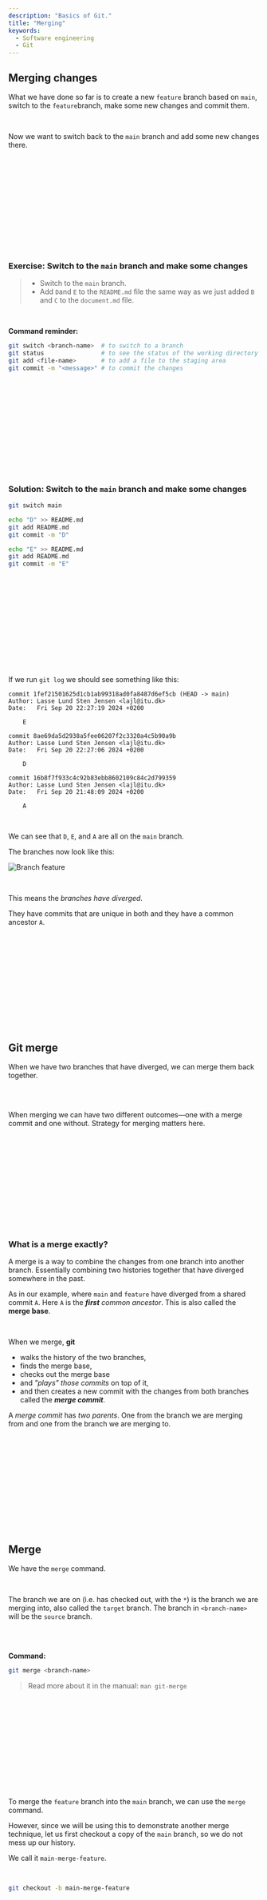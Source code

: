 ```yaml
---
description: "Basics of Git."
title: "Merging"
keywords:
  - Software engineering
  - Git
---
```


## Merging changes

What we have done so far is to create a new `feature` branch based on `main`, switch to the `feature`branch, make some new changes and commit them.

</br>

Now we want to switch back to the `main` branch and add some new changes there.

</br>
</br>
</br>
</br>
</br>
</br>
</br>
</br>
</br>
</br>
</br>

### Exercise: Switch to the `main` branch and make some changes

> * Switch to the `main` branch.
> * Add `D`and `E` to the `README.md` file the same way as we just added `B` and `C` to the `document.md` file.

</br>

**Command reminder:**

```bash
git switch <branch-name>  # to switch to a branch
git status                # to see the status of the working directory
git add <file-name>       # to add a file to the staging area
git commit -m "<message>" # to commit the changes
```

</br>
</br>
</br>
</br>
</br>
</br>
</br>
</br>
</br>
</br>
</br>

### Solution: Switch to the `main` branch and make some changes

```bash
git switch main

echo "D" >> README.md
git add README.md
git commit -m "D"

echo "E" >> README.md
git add README.md
git commit -m "E"
```

</br>
</br>
</br>
</br>
</br>
</br>
</br>
</br>
</br>
</br>
</br>

If we run `git log` we should see something like this:

```plaintext
commit 1fef21501625d1cb1ab99318ad0fa8487d6ef5cb (HEAD -> main)
Author: Lasse Lund Sten Jensen <lajl@itu.dk>
Date:   Fri Sep 20 22:27:19 2024 +0200

    E

commit 8ae69da5d2938a5fee06207f2c3320a4c5b90a9b
Author: Lasse Lund Sten Jensen <lajl@itu.dk>
Date:   Fri Sep 20 22:27:06 2024 +0200

    D

commit 16b8f7f933c4c92b83ebb8602109c84c2d799359
Author: Lasse Lund Sten Jensen <lajl@itu.dk>
Date:   Fri Sep 20 21:48:09 2024 +0200

    A
```

</br>

We can see that `D`, `E`, and `A` are all on the `main` branch.

The branches now look like this:

![Branch feature](../../images/lessons/git/branch-a-b-c-d-e.svg)

</br>

This means the _branches have diverged_.

They have commits that are unique in both and they have a common ancestor `A`.

</br>
</br>
</br>
</br>
</br>
</br>
</br>
</br>
</br>
</br>
</br>

## Git merge

When we have two branches that have diverged, we can merge them back together.

</br>
</br>

When merging we can have two different outcomes—one with a merge commit and one without. Strategy for merging matters here.

</br>
</br>
</br>
</br>
</br>
</br>
</br>
</br>
</br>
</br>
</br>

### What is a merge exactly?

A merge is a way to combine the changes from one branch into another branch. Essentially combining two histories together that have diverged somewhere in the past.

As in our example, where `main` and `feature` have diverged from a shared commit `A`. Here `A` is the ***first** common ancestor*. This is also called the **merge base**.

</br>

When we merge, **git** 
- walks the history of the two branches,
- finds the merge base, 
- checks out the merge base
- and *"plays" those commits* on top of it,
- and then creates a new commit with the changes from both branches called the ***merge commit***.

A *merge commit* has *two parents*. One from the branch we are merging from and one from the branch we are merging to.

</br>
</br>
</br>
</br>
</br>
</br>
</br>
</br>
</br>
</br>
</br>

## Merge

We have the `merge` command.

</br>

The branch we are on (i.e. has checked out, with the `*`) is the branch we are merging into, also called the `target` branch. The branch in `<branch-name>` will be the `source` branch.

</br>
</br>

**Command:**

```bash
git merge <branch-name>
```

> Read more about it in the manual: `man git-merge`

</br>
</br>
</br>
</br>
</br>
</br>
</br>
</br>
</br>
</br>
</br>

To merge the `feature` branch into the `main` branch, we can use the `merge` command.

However, since we will be using this to demonstrate another merge technique, let us first checkout a copy of the `main` branch, so we do not mess up our history.

We call it `main-merge-feature`.

</br>

```bash
git checkout -b main-merge-feature
```

</br>
</br>
</br>
</br>
</br>
</br>
</br>
</br>
</br>
</br>
</br>

### Exercise: Merge the `feature` branch into the `main-merge-feature` branch using the `merge` command

> * Switch to the `main-merge-feature` branch, if you are not already on it.
> * Merge the `feature` branch into the `main-merge-feature` branch.
> * Check the log to see the result.
> * (Extra) Use the `--parents` flag to see the parents of the merge commit.

**Command reminder:**

```bash
git switch <branch-name>  # to switch to a branch
git merge <branch-name>   # to merge a branch into the current branch
git log                   # to see the logs
```

</br>
</br>
</br>
</br>
</br>
</br>
</br>
</br>
</br>
</br>
</br>

### Solution: Merge the `feature` branch into the `main-merge-feature` branch using the `merge` command

```bash
git switch main-merge-feature # switch to the target branch
git merge feature             # merge source branch into the target branch
```

</br>

We will be presented with this message.

**Output:**

```plaintext
Merge branch 'feature' into main-merge-feature
# Please enter a commit message to explain why this merge is necessary,
# especially if it merges an updated upstream into a topic branch.
#
# Lines starting with '#' will be ignored, and an empty message aborts
# the commit.
```

This is the default message when merging. We can just save and close the editor by typing `:wq` and pressing `Enter`.

> **Note:** `:wq` is the command (:) to **write** (w) and **quit** (q) in *vim*—usually the default editor in *git*.

</br>

We should see something like this.

**Output:**

```plaintext
Merge made by the 'ort' strategy.
 document.md | 2 ++
 1 file changed, 2 insertions(+)
 create mode 100644 document.md
```

</br>

Next, we can check the log to see the result.

```bash
git log --oneline --graph --all
```

**Output:**

```plaintext
*   8d3108b (HEAD -> main-merge-feature) Merge branch 'feature' into main-merge-feature
|\
| * 312c2e9 (feature) C
| * a582ce0 B
* | 1fef215 (main) E
* | 8ae69da D
|/
* 16b8f7f A
```

</br>

We can see that the `main-merge-feature` branch now has the commits from both `main` and `feature`. The branches have been merged together.

</br>

### Extra: Using the `--parents` flag

Taking a look at the log with the `--parents` flag, we can see the parents of all the commits.

```bash
git log --oneline --graph --all --parents
```

**Output:**

```plaintext
*   8d3108b 1fef215 312c2e9 (HEAD -> main-merge-feature) Merge branch 'feature' into main-merge-feature
|\
| * 312c2e9 a582ce0 (feature) C
| * a582ce0 16b8f7f B
* | 1fef215 8ae69da (main) E
* | 8ae69da 16b8f7f D
|/
* 16b8f7f A
```

</br>
</br>
</br>
</br>
</br>
</br>
</br>
</br>
</br>
</br>
</br>

## Fast forward merges

When we have a branch that has diverged from another branch, but the branch we are merging into has not changed since the divergence, we can do a **fast forward merge**.

</br>
</br>
</br>
</br>
</br>
</br>
</br>
</br>
</br>
</br>
</br>

### Exercise: Merging a branch into another branch using a fast forward merge

> * Switch to the `main` branch.
> * Create a new branch `feature-two` and switch to it.
> * Create a new document `document-two.md`.
> * Add values `X` and `Y` to the `document-two.md`.
> * Add two commits with messages `X` and `Y`.
> * Merge the `feature-two` branch into the `main` branch.

</br>

The branch structure should look like this.

![Branch feature-two](../../images/lessons/git/branch-x-y.svg)

</br>
</br>
</br>
</br>
</br>
</br>
</br>
</br>
</br>
</br>
</br>

### Solution: Merging a branch into another branch using a fast forward merge

```bash
git switch main             # switch to the main branch
git checkout -b feature-two # create and switch to the feature-two branch

# add X change
echo "X" >> document-two.md
git add document-two.md
git commit -m "X"

# add Y change
echo "Y" >> document-two.md
git add document-two.md
git commit -m "Y"

git switch main             # switch back to the main branch
git merge feature-two       # merge the feature-two branch into the main branch
```

**Output:**

```plaintext
Updating 1fef215..562f958
Fast-forward
 document-two.md | 2 ++
 1 file changed, 2 insertions(+)
 create mode 100644 document-two.md
```

</br>

### Observation

The fast-forward merge happened because the ***common ancestor*** of the `main` and `feature-two` branches was the ***tip*** of the `main` branch itself.

</br>
</br>
</br>
</br>
</br>
</br>
</br>
</br>
</br>
</br>
</br>

> **Cleanup**
> 
> If you followed the exercises up unti now, you can delete the `merge-feature-two` and the `feature-two` branches.
>
> Use `git branch -d <branch-name>` to delete a branch.

</br>
</br>
</br>
</br>
</br>
</br>
</br>
</br>
</br>
</br>
</br>

## Git rebase

Assume we look at the git history and we have the following branches: `main` and `feature`.

They should look like this.

![Branch feature](../../images/lessons/git/branch-a-b-c-d-e-x-y.svg)

</br>
</br>

By rebasing, we can make the history look like this.

![Branch feature](../../images/lessons/git/branch-a-d-e-x-y-b-c.svg)

</br>
</br>

Rebasing is the act of taking the changes from one branch and apply them on top of another branch. Or to the tip, really.

Essentially "rewriting" git history.

This can be useful if we want to keep a clean history, without merge commits. It allows us to apply our changes on top of the latest "reality".

</br>
</br>
</br>
</br>
</br>
</br>
</br>
</br>
</br>
</br>
</br>

## How rebase works

Basically, when rebasing this is the flow.

1. Execute `git rebase <target-branch>`. The branch you are on when running the command is the branch you are rebasing—we call it `<current-branch>`.
2. The `<target-branch>` is checked out.
3. The commits from `<current-branch>` are "played" one commit at a time.
4. When done, the `<current-branch>` is updated to the latest commit SHA of `<target-branch>` which now has all the changes from `<target-branch>` as the base.

</br>

> **Important**
>
> It will lead to complications at some point if you do not understand this flow and what goes on.

</br>
</br>
</br>
</br>
</br>
</br>
</br>
</br>
</br>
</br>
</br>

### Exercise: Rebase the `feature` branch with the `main` branch

In order to not mess up the history for other exercises, we will create a new branch `feature-rebase-main` and rebase that branch with the `main` branch.

Do this first.

```bash
git checkout feature
git checkout -b feature-rebase-main
```

</br>

> * Switch to the `feature-rebase-main` branch.
> * Rebase the `feature-rebase-main` branch with the `main` branch.
> * Check the logs to see the result.

</br>

**Command reminder:**

```bash
git rebase <target-branch>  # to rebase a branch with the current branch
git log                     # to see the logs
```

</br>
</br>
</br>
</br>
</br>
</br>
</br>
</br>
</br>
</br>
</br>

### Solution: Rebase the `feature` branch with the `main` branch

```bash
git checkout feature-rebase-main  # switch to the current branch
git rebase main  # rebase the current branch with the target branch
```

Check the logs to see the result.

```bash
git log --oneline --graph --parents
```

</br>

**Output:**

```plaintext
* 109ad4e b12a712 (HEAD -> feature-rebase-main) C
* b12a712 562f958 B
* 562f958 37fb152 (main) Y
* 37fb152 1fef215 X
* 1fef215 8ae69da E
* 8ae69da 16b8f7f D
* 16b8f7f A
```

</br>
</br>
</br>
</br>
</br>
</br>
</br>
</br>
</br>
</br>
</br>

### Observation

Rebase rewrites the history of the current branch with the missing commits from the target branch. When this is done, rebase actually creates ***new*** commits with the same changes, which is why you will see different commit SHAs.

</br>

> Read more about merging vs. rebasing. Especially the section "The golden rule of rebasing":
> 
> [https://www.atlassian.com/git/tutorials/merging-vs-rebasing](https://www.atlassian.com/git/tutorials/merging-vs-rebasing)

</br>
</br>
</br>
</br>
</br>
</br>
</br>
</br>
</br>
</br>
</br>

### Pros

- Clean history, no merge commits.

### Cons

- Alters history of a branch. Rewriting history can be dangerous.
- If a branch was already on the remote, we need to force push the changes. This can lead to complications if others are working on the same branch.

### Warning

- **Never** rebase a branch that is shared with others.
- **NEVER CHANGE HISTORY OF A PUBLIC BRANCH**—Meaning, do not change the history of `main` or whatever branch you are using as the main branch.
- You will end up with two branches with the same name, but with different histories, which _will_ lead to merge conflicts and team frustations. **The moment you do this, it breaks everybody.**

## Rule of thumb here

- Always ***merge*** on *public* branches.
- Only ***rebase*** on *private* branches.

</br>
</br>
</br>
</br>
</br>
</br>
</br>
</br>
</br>
</br>
</br>

There is a lot more to learn here, but for the scope of this course, this is enough.

</br>
</br>
